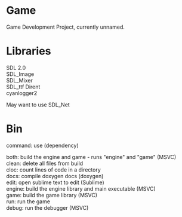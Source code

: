 # Game

Game Development Project, currently unnamed.

# Libraries

SDL 2.0  
SDL_Image  
SDL_Mixer  
SDL_ttf
Dirent  
cyanlogger2  

May want to use SDL_Net

# Bin

command: use (dependency)  

both: build the engine and game - runs "engine" and "game" (MSVC)  
clean: delete all files from build  
cloc: count lines of code in a directory    
docs: compile doxygen docs (doxygen)  
edit: open sublime text to edit (Sublime)  
engine: build the engine library and main executable (MSVC)  
game: build the game library (MSVC)  
run: run the game  
debug: run the debugger (MSVC)  
